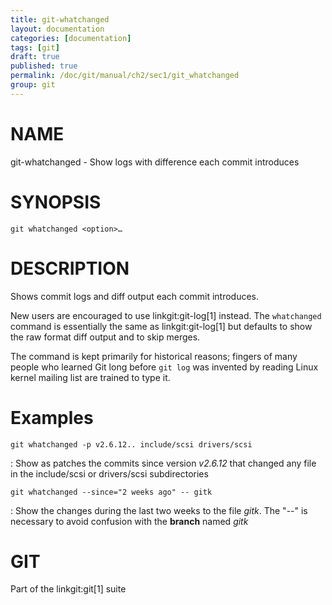 ```yaml
---
title: git-whatchanged
layout: documentation
categories: [documentation]
tags: [git]
draft: true
published: true
permalink: /doc/git/manual/ch2/sec1/git_whatchanged
group: git
---
```


NAME
====

git-whatchanged - Show logs with difference each commit introduces

SYNOPSIS
========

    git whatchanged <option>…

DESCRIPTION
===========

Shows commit logs and diff output each commit introduces.

New users are encouraged to use linkgit:git-log\[1\] instead. The `whatchanged` command is essentially the same as linkgit:git-log\[1\] but defaults to show the raw format diff output and to skip merges.

The command is kept primarily for historical reasons; fingers of many people who learned Git long before `git log` was invented by reading Linux kernel mailing list are trained to type it.

Examples
========

`git whatchanged -p v2.6.12.. include/scsi drivers/scsi`

:   Show as patches the commits since version *v2.6.12* that changed any file in the include/scsi or drivers/scsi subdirectories

`git whatchanged --since="2 weeks ago" -- gitk`

:   Show the changes during the last two weeks to the file *gitk*. The "--" is necessary to avoid confusion with the **branch** named *gitk*

GIT
===

Part of the linkgit:git\[1\] suite
